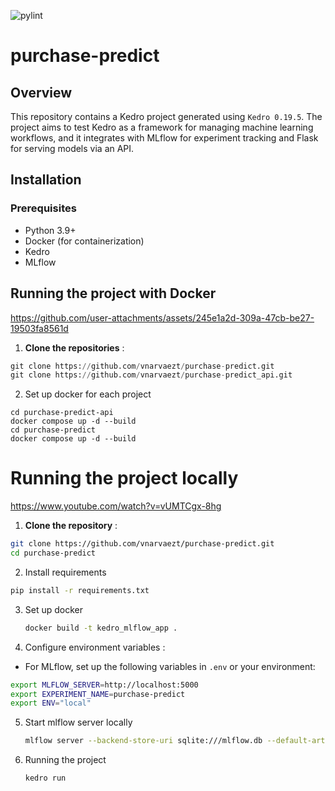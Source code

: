 ![pylint](https://img.shields.io/badge/PyLint%20Score-7.03-orange?logo=python&logoColor=white)
# purchase-predict 
## Overview

This repository contains a Kedro project generated using `Kedro 0.19.5`. The project aims to test Kedro as a framework for managing machine learning workflows, and it integrates with MLflow for experiment tracking and Flask for serving models via an API.

## **Installation**

### **Prerequisites**

* Python 3.9+
* Docker (for containerization)
* Kedro
* MLflow

## Running the project with Docker

https://github.com/user-attachments/assets/245e1a2d-309a-47cb-be27-19503fa8561d

1. **Clone the repositories** :

```python
git clone https://github.com/vnarvaezt/purchase-predict.git
git clone https://github.com/vnarvaezt/purchase-predict_api.git
```

2. Set up docker for each project

```
cd purchase-predict-api
docker compose up -d --build
cd purchase-predict
docker compose up -d --build
```

# Running the project locally

https://www.youtube.com/watch?v=vUMTCgx-8hg

1. **Clone the repository** :

```bash
git clone https://github.com/vnarvaezt/purchase-predict.git
cd purchase-predict
```

2. Install requirements

```bash
pip install -r requirements.txt
```

3. Set up docker
   ```bash
   docker build -t kedro_mlflow_app .
   ```
4. Configure environment variables :

* For MLflow, set up the following variables in `.env` or your environment:

```bash
export MLFLOW_SERVER=http://localhost:5000
export EXPERIMENT_NAME=purchase-predict
export ENV="local"
```

5. Start mlflow server locally

   ```bash
   mlflow server --backend-store-uri sqlite:///mlflow.db --default-artifact-root ./mlflow_artifacts --host 0.0.0.0

   ```
6. Running the project

   ```bash
   kedro run
   ```
